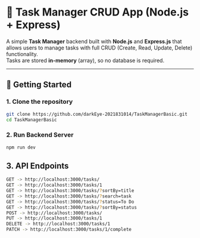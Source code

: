 # 📝 Task Manager CRUD App (Node.js + Express)

A simple **Task Manager** backend built with **Node.js** and **Express.js** that allows users to manage tasks with full CRUD (Create, Read, Update, Delete) functionality.  
Tasks are stored **in-memory** (array), so no database is required.

---

## 🚀 Getting Started

### 1. Clone the repository

```bash
git clone https://github.com/darkEye-2021831014/TaskManagerBasic.git
cd TaskManagerBasic
```

### 2. Run Backend Server

```bash
npm run dev
```

## 3. API Endpoints

```bash
GET -> http://localhost:3000/tasks/
GET -> http://localhost:3000/tasks/1
GET -> http://localhost:3000/tasks/?sortBy=title
GET -> http://localhost:3000/tasks/?search=task
GET -> http://localhost:3000/tasks/?status=To Do
GET -> http://localhost:3000/tasks/?sortBy=status
POST -> http://localhost:3000/tasks/
PUT -> http://localhost:3000/tasks/1
DELETE -> http://localhost:3000/tasks/1
PATCH -> http://localhost:3000/tasks/1/complete
```
